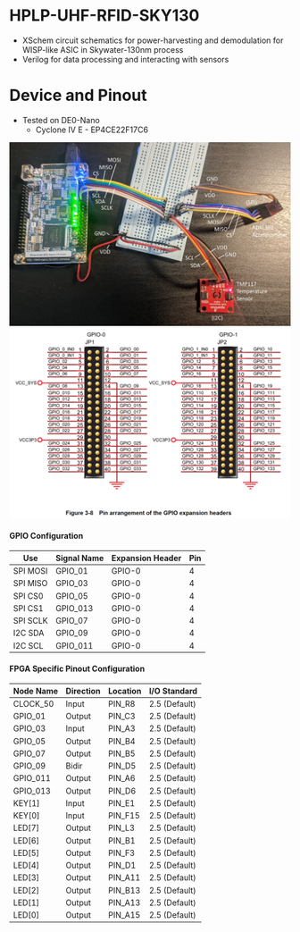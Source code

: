 # HPLP-UHF-RFID-SKY130
- XSchem circuit schematics for power-harvesting and demodulation for WISP-like ASIC in Skywater-130nm process
- Verilog for data processing and interacting with sensors

# Device and Pinout
- Tested on DE0-Nano
    - Cyclone IV E - EP4CE22F17C6

![Photo of connected FPGA with wire labels](./doc/fpga_physical_diagram.webp)
![Cyclone IV GPIO Headers Image](./doc/cyclone_iv_io_headers.webp)

#### GPIO Configuration
|Use|Signal Name|Expansion Header|Pin|
--- | --- | --- | ---
|SPI MOSI|GPIO_01|GPIO-0|4|
|SPI MISO|GPIO_03|GPIO-0|4|
|SPI CS0|GPIO_05|GPIO-0|4|
|SPI CS1|GPIO_013|GPIO-0|4|
|SPI SCLK|GPIO_07|GPIO-0|4|
|I2C SDA|GPIO_09|GPIO-0|4|
|I2C SCL|GPIO_011|GPIO-0|4|

#### FPGA Specific Pinout Configuration
|Node Name|Direction|Location|I/O Standard|
--- | --- | --- | ---
|CLOCK_50|Input|PIN_R8|2.5 (Default)
|GPIO_01|Output|PIN_C3|2.5 (Default)
|GPIO_03|Input|PIN_A3|2.5 (Default)
|GPIO_05|Output|PIN_B4|2.5 (Default)
|GPIO_07|Output|PIN_B5|2.5 (Default)
|GPIO_09|Bidir|PIN_D5|2.5 (Default)
|GPIO_011|Output|PIN_A6|2.5 (Default)
|GPIO_013|Output|PIN_D6|2.5 (Default)
|KEY[1]|Input|PIN_E1|2.5 (Default)
|KEY[0]|Input|PIN_F15|2.5 (Default)
|LED[7]|Output|PIN_L3|2.5 (Default)
|LED[6]|Output|PIN_B1|2.5 (Default)
|LED[5]|Output|PIN_F3|2.5 (Default)
|LED[4]|Output|PIN_D1|2.5 (Default)
|LED[3]|Output|PIN_A11|2.5 (Default)
|LED[2]|Output|PIN_B13|2.5 (Default)
|LED[1]|Output|PIN_A13|2.5 (Default)
|LED[0]|Output|PIN_A15|2.5 (Default)
